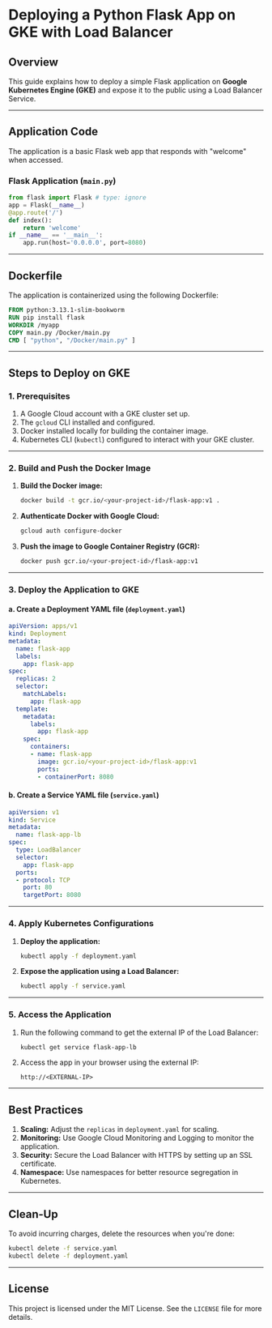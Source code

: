 
# Deploying a Python Flask App on GKE with Load Balancer

## Overview

This guide explains how to deploy a simple Flask application on **Google Kubernetes Engine (GKE)** and expose it to the public using a Load Balancer Service.

---

## Application Code

The application is a basic Flask web app that responds with "welcome" when accessed.

### Flask Application (`main.py`)

```python
from flask import Flask # type: ignore
app = Flask(__name__)
@app.route('/')
def index():
    return 'welcome'
if __name__ == '__main__':
    app.run(host='0.0.0.0', port=8080)
```

---

## Dockerfile

The application is containerized using the following Dockerfile:

```Dockerfile
FROM python:3.13.1-slim-bookworm
RUN pip install flask
WORKDIR /myapp
COPY main.py /Docker/main.py
CMD [ "python", "/Docker/main.py" ]
```

---

## Steps to Deploy on GKE

### 1. Prerequisites

1. A Google Cloud account with a GKE cluster set up.
2. The `gcloud` CLI installed and configured.
3. Docker installed locally for building the container image.
4. Kubernetes CLI (`kubectl`) configured to interact with your GKE cluster.

---

### 2. Build and Push the Docker Image

1. **Build the Docker image:**
   ```bash
   docker build -t gcr.io/<your-project-id>/flask-app:v1 .
   ```

2. **Authenticate Docker with Google Cloud:**
   ```bash
   gcloud auth configure-docker
   ```

3. **Push the image to Google Container Registry (GCR):**
   ```bash
   docker push gcr.io/<your-project-id>/flask-app:v1
   ```

---

### 3. Deploy the Application to GKE

#### a. Create a Deployment YAML file (`deployment.yaml`)
```yaml
apiVersion: apps/v1
kind: Deployment
metadata:
  name: flask-app
  labels:
    app: flask-app
spec:
  replicas: 2
  selector:
    matchLabels:
      app: flask-app
  template:
    metadata:
      labels:
        app: flask-app
    spec:
      containers:
      - name: flask-app
        image: gcr.io/<your-project-id>/flask-app:v1
        ports:
        - containerPort: 8080
```

#### b. Create a Service YAML file (`service.yaml`)
```yaml
apiVersion: v1
kind: Service
metadata:
  name: flask-app-lb
spec:
  type: LoadBalancer
  selector:
    app: flask-app
  ports:
  - protocol: TCP
    port: 80
    targetPort: 8080
```

---

### 4. Apply Kubernetes Configurations

1. **Deploy the application:**
   ```bash
   kubectl apply -f deployment.yaml
   ```

2. **Expose the application using a Load Balancer:**
   ```bash
   kubectl apply -f service.yaml
   ```

---

### 5. Access the Application

1. Run the following command to get the external IP of the Load Balancer:
   ```bash
   kubectl get service flask-app-lb
   ```

2. Access the app in your browser using the external IP:
   ```
   http://<EXTERNAL-IP>
   ```

---

## Best Practices

1. **Scaling:** Adjust the `replicas` in `deployment.yaml` for scaling.
2. **Monitoring:** Use Google Cloud Monitoring and Logging to monitor the application.
3. **Security:** Secure the Load Balancer with HTTPS by setting up an SSL certificate.
4. **Namespace:** Use namespaces for better resource segregation in Kubernetes.

---

## Clean-Up

To avoid incurring charges, delete the resources when you're done:
```bash
kubectl delete -f service.yaml
kubectl delete -f deployment.yaml
```

---

## License

This project is licensed under the MIT License. See the `LICENSE` file for more details.
